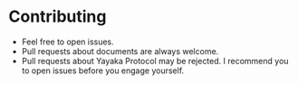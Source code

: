 # Contributing

- Feel free to open issues.
- Pull requests about documents are always welcome.
- Pull requests about Yayaka Protocol may be rejected.
I recommend you to open issues before you engage yourself.
